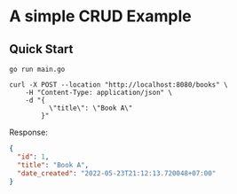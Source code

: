 # A simple CRUD Example

## Quick Start

```shell
go run main.go
```

```shell
curl -X POST --location "http://localhost:8080/books" \
    -H "Content-Type: application/json" \
    -d "{
          \"title\": \"Book A\"
        }"
```
Response:

```json
{
  "id": 1,
  "title": "Book A",
  "date_created": "2022-05-23T21:12:13.720048+07:00"
}
```


